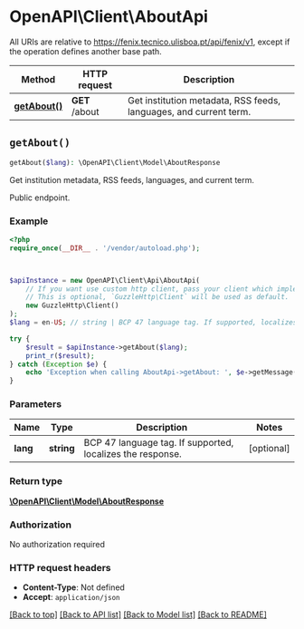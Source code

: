 # OpenAPI\Client\AboutApi

All URIs are relative to https://fenix.tecnico.ulisboa.pt/api/fenix/v1, except if the operation defines another base path.

| Method | HTTP request | Description |
| ------------- | ------------- | ------------- |
| [**getAbout()**](AboutApi.md#getAbout) | **GET** /about | Get institution metadata, RSS feeds, languages, and current term. |


## `getAbout()`

```php
getAbout($lang): \OpenAPI\Client\Model\AboutResponse
```

Get institution metadata, RSS feeds, languages, and current term.

Public endpoint.

### Example

```php
<?php
require_once(__DIR__ . '/vendor/autoload.php');



$apiInstance = new OpenAPI\Client\Api\AboutApi(
    // If you want use custom http client, pass your client which implements `GuzzleHttp\ClientInterface`.
    // This is optional, `GuzzleHttp\Client` will be used as default.
    new GuzzleHttp\Client()
);
$lang = en-US; // string | BCP 47 language tag. If supported, localizes the response.

try {
    $result = $apiInstance->getAbout($lang);
    print_r($result);
} catch (Exception $e) {
    echo 'Exception when calling AboutApi->getAbout: ', $e->getMessage(), PHP_EOL;
}
```

### Parameters

| Name | Type | Description  | Notes |
| ------------- | ------------- | ------------- | ------------- |
| **lang** | **string**| BCP 47 language tag. If supported, localizes the response. | [optional] |

### Return type

[**\OpenAPI\Client\Model\AboutResponse**](../Model/AboutResponse.md)

### Authorization

No authorization required

### HTTP request headers

- **Content-Type**: Not defined
- **Accept**: `application/json`

[[Back to top]](#) [[Back to API list]](../../README.md#endpoints)
[[Back to Model list]](../../README.md#models)
[[Back to README]](../../README.md)
